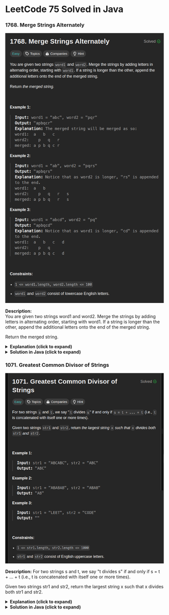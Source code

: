 # LeetCode 75 Solved in Java

### 1768. Merge Strings Alternately
![Problem Screenshot](./src/Problem_Screenshots/leetcode-problems-merge-strings-alternately-description-2024-01-06-12_58_02.png )

**Description:**  
You are given two strings word1 and word2. Merge the strings by adding letters in alternating order, starting with word1. If a string is longer than the other, append the additional letters onto the end of the merged string.

Return the merged string.

<details>
  <summary><b>Explanation (click to expand)</b></summary>
This Java solution effectively merges two strings, word1 and word2, alternately by iterating through both strings and appending characters to the result string until one of the strings is exhausted. The code maintains two pointers, 'i' and 'j', to track the current positions in each string while appending characters alternatively. It utilizes a StringBuilder, 'result', to efficiently construct the merged string. The loop continues until both strings are fully traversed, ensuring the characters are added in an alternating fashion.

</details>
<details>
  <summary><b>Solution in Java (click to expand)</b></summary>

  ```java
  import java.util.Scanner;

  public class Merge_Strings_Alternatively_1768 {

      public static void main(String[] args) {
          Scanner scanner = new Scanner(System.in);
          String str1 = scanner.nextLine();
          String str2 = scanner.nextLine();

          String ans = mergeAlternately(str1, str2);
          System.out.println(ans);
          scanner.close();
      }

      public static String mergeAlternately(String word1, String word2) {
          int i = 0, j = 0;
          StringBuilder result = new StringBuilder();
          int totalLength = word1.length() + word2.length();

          while (i < word1.length() || j < word2.length()) {
              if (i < word1.length()) {
                  result.append(word1.charAt(i++));
              }
              if (j < word2.length()) {
                  result.append(word2.charAt(j++));
              }
          }

          return result.toString();
      }
  }
```

</details>

### 1071. Greatest Common Divisor of Strings
![Problem Screenshot](./src/Problem_Screenshots/screencapture-leetcode-problems-greatest-common-divisor-of-strings-description-2024-01-06-19_52_03.png)

**Description:**
For two strings s and t, we say "t divides s" if and only if s = t + ... + t (i.e., t is concatenated with itself one or more times).

Given two strings str1 and str2, return the largest string x such that x divides both str1 and str2.

<details>
  <summary><b>Explanation (click to expand)</b></summary>
This Java solution finds the largest string 'x' that divides both 'str1' and 'str2'. It checks if the concatenation of 'str1' and 'str2' is equal to the concatenation of 'str2' and 'str1'. If they're not equal, there's no common divisor, and it returns an empty string.

If the concatenations match, the code calculates the GCD of the lengths of 'str1' and 'str2' using the Euclidean algorithm. The GCD represents the length of the largest common divisor string, which is obtained by extracting a substring from 'str1' of length 'gcdLength'.

This method efficiently identifies the largest string that divides both 'str1' and 'str2' by utilizing the GCD of their lengths.

</details>
<details>
  <summary><b>Solution in Java (click to expand)</b></summary>

  ```java
  import java.util.Scanner;

public class Greatest_Common_Divisor_of_Strings_1071 {
    public static String gcdOfStrings(String str1, String str2) {
        if(!str1.concat(str2).equals(str2.concat(str1))){
            return "";
        }

        int gcdLength = gcd(str1.length(), str2.length());

        return str1.substring(0,gcdLength);
    }

    public static int gcd(int num1, int num2){
        return num2 == 0 ? num1 : gcd(num2, num1 % num2);
    }

    public static void main(String[] args) {
        Scanner scanner = new Scanner(System.in);
        String str1 = scanner.next();
        String str2 = scanner.next();
        String result = gcdOfStrings(str1, str2);
        System.out.println(result);
    }
}

```

</details>